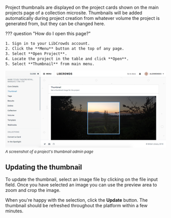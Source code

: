 Project thumbnails are displayed on the project cards shown on the main
projects page of a collection microsite. Thumbnails will be added automatically
during project creation from whatever volume the project is generated from, but
they can be changed here.

??? question "How do I open this page?"

    1. Sign in to your LibCrowds account.
    2. Click the **Menu** button at the top of any page.
    3. Select **Open Project**.
    4. Locate the project in the table and click **Open**.
    5. Select **Thumbnail** from main menu.

![A screenshot of a project's thumbnail admin page](/assets/img/project/thumbnail.png?raw=true)
<br><small>*A screenshot of a project's thumbnail admin page*</small>

## Updating the thumbnail

To update the thumbnail, select an image file by clicking on the file input
field. Once you have selected an image you can use the preview area to zoom
and crop the image.

When you're happy with the selection, click the **Update** button. The
thumbnail should be refreshed throughout the platform within a few minutes.
